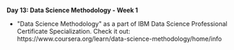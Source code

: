 <p><b>Day 13: Data Science Methodology - Week 1 </b></p>
<ul>
<li>
"Data Science Methodology" as a part of  IBM Data Science Professional Certificate Specialization. Check it out: https://www.coursera.org/learn/data-science-methodology/home/info
</li>
</ul>
